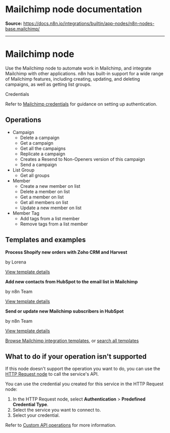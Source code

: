 # Mailchimp node documentation

**Source:** https://docs.n8n.io/integrations/builtin/app-nodes/n8n-nodes-base.mailchimp/

---

# Mailchimp node

Use the Mailchimp node to automate work in Mailchimp, and integrate Mailchimp with other applications. n8n has built-in support for a wide range of Mailchimp features, including creating, updating, and deleting campaigns, as well as getting list groups.

Credentials

Refer to [Mailchimp credentials](../../credentials/mailchimp/) for guidance on setting up authentication.

## Operations

- Campaign
  - Delete a campaign
  - Get a campaign
  - Get all the campaigns
  - Replicate a campaign
  - Creates a Resend to Non-Openers version of this campaign
  - Send a campaign
- List Group
  - Get all groups
- Member
  - Create a new member on list
  - Delete a member on list
  - Get a member on list
  - Get all members on list
  - Update a new member on list
- Member Tag
  - Add tags from a list member
  - Remove tags from a list member

## Templates and examples

**Process Shopify new orders with Zoho CRM and Harvest**

by Lorena

[View template details](https://n8n.io/workflows/1206-process-shopify-new-orders-with-zoho-crm-and-harvest/)

**Add new contacts from HubSpot to the email list in Mailchimp**

by n8n Team

[View template details](https://n8n.io/workflows/1770-add-new-contacts-from-hubspot-to-the-email-list-in-mailchimp/)

**Send or update new Mailchimp subscribers in HubSpot**

by n8n Team

[View template details](https://n8n.io/workflows/1771-send-or-update-new-mailchimp-subscribers-in-hubspot/)

[Browse Mailchimp integration templates](https://n8n.io/integrations/mailchimp/), or [search all templates](https://n8n.io/workflows/)

## What to do if your operation isn't supported

If this node doesn't support the operation you want to do, you can use the [HTTP Request node](../../core-nodes/n8n-nodes-base.httprequest/) to call the service's API.

You can use the credential you created for this service in the HTTP Request node:

1. In the HTTP Request node, select **Authentication** > **Predefined Credential Type**.
2. Select the service you want to connect to.
3. Select your credential.

Refer to [Custom API operations](../../../custom-operations/) for more information.
